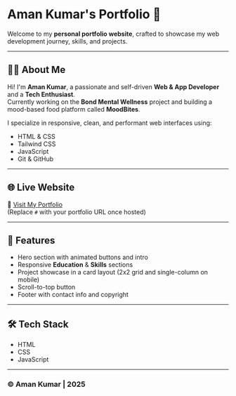 # Aman Kumar's Portfolio 🚀

Welcome to my **personal portfolio website**, crafted to showcase my web development journey, skills, and projects.

---

## 🧑‍💻 About Me

Hi! I'm **Aman Kumar**, a passionate and self-driven **Web & App Developer** and a **Tech Enthusiast**.  
Currently working on the **Bond Mental Wellness** project and building a mood-based food platform called **MoodBites**.

I specialize in responsive, clean, and performant web interfaces using:

- HTML & CSS
- Tailwind CSS
- JavaScript
- Git & GitHub

---

## 🌐 Live Website

🔗 [Visit My Portfolio](https://amank2601.github.io/Portfolio-Website/)  
(Replace `#` with your portfolio URL once hosted)

---

## 📁 Features

- Hero section with animated buttons and intro
- Responsive **Education** & **Skills** sections
- Project showcase in a card layout (2x2 grid and single-column on mobile)
- Scroll-to-top button
- Footer with contact info and copyright

---

## 🛠 Tech Stack

- HTML
- CSS
- JavaScript

---

### © Aman Kumar | 2025
